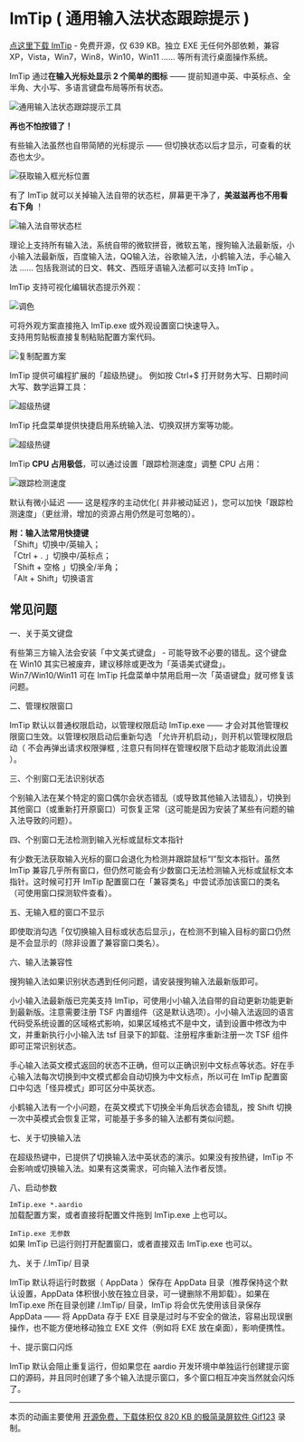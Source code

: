 # ImTip ( 通用输入法状态跟踪提示 )
 
<a href="https://imtip.aardio.com/update/ImTip.7z">点这里下载 ImTip</a> - 免费开源，仅 639 KB。独立 EXE 无任何外部依赖，兼容 XP，Vista，Win7，Win8，Win10，Win11 …… 等所有流行桌面操作系统。  

ImTip 通过**在输入光标处显示 2 个简单的图标** —— 提前知道中英、中英标点、全半角、大小写、多语言键盘布局等所有状态。

![通用输入法状态跟踪提示工具](./screenshots/imtip.gif)

**再也不怕按错了！**

有些输入法虽然也自带简陋的光标提示 —— 但切换状态以后才显示，可查看的状态也太少。

![获取输入框光标位置](./screenshots/web.gif)

有了 ImTip 就可以关掉输入法自带的状态栏，屏幕更干净了，**美滋滋再也不用看右下角** ！

![输入法自带状态栏](./screenshots/ime.png)

理论上支持所有输入法，系统自带的微软拼音，微软五笔，搜狗输入法最新版，小小输入法最新版，百度输入法，QQ输入法，谷歌输入法，小鹤输入法，手心输入法 …… 包括我测试的日文、韩文、西班牙语输入法都可以支持 ImTip 。

ImTip 支持可视化编辑状态提示外观：

![调色](./screenshots/color.gif)

可将外观方案直接拖入 ImTip.exe 或外观设置窗口快速导入。  
支持用剪贴板直接复制粘贴配置方案代码。  

![复制配置方案](./screenshots/copy.gif)

ImTip 提供可编程扩展的「超级热键」。
例如按 Ctrl+$ 打开财务大写、日期时间大写、数学运算工具：

![超级热键](./screenshots/cn.gif)

ImTip 托盘菜单提供快捷启用系统输入法、切换双拼方案等功能。

![超级热键](./screenshots/menu.png)

ImTip **CPU 占用极低**，可以通过设置「跟踪检测速度」调整 CPU 占用：

![跟踪检测速度](./screenshots/cpu.png)

默认有微小延迟 —— 这是程序的主动优化( 并非被动延迟 )，您可以加快「跟踪检测速度」（更丝滑，增加的资源占用仍然是可忽略的）。

**附：输入法常用快捷键**  
「Shift」切换中/英输入；  
「Ctrl + . 」切换中/英标点；  
「Shift + 空格 」切换全/半角；  
「Alt + Shift」切换语言  

## 常见问题

一、关于英文键盘

有些第三方输入法会安装「中文美式键盘」 - 可能导致不必要的错乱。这个键盘在 Win10 其实已被废弃，建议移除或更改为「英语美式键盘」。Win7/Win10/Win11 可在 ImTip 托盘菜单中禁用启用一次「英语键盘」就可修复该问题。  

二、管理权限窗口

ImTip 默认以普通权限启动，以管理权限启动 ImTip.exe —— 才会对其他管理权限窗口生效。以管理权限启动后重新勾选 「允许开机启动」，则开机以管理权限启动（ 不会再弹出请求权限弹框 , 注意只有同样在管理权限下启动才能取消此设置 ）。

三、个别窗口无法识别状态

个别输入法在某个特定的窗口偶尔会状态错乱（或导致其他输入法错乱），切换到其他窗口（或重新打开原窗口）可恢复正常（这可能是因为安装了某些有问题的输入法导致的问题）。 

四、个别窗口无法检测到输入光标或鼠标文本指针

有少数无法获取输入光标的窗口会退化为检测并跟踪鼠标“I”型文本指针。虽然 ImTip 兼容几乎所有窗口，但仍然可能会有少数窗口无法检测输入光标或鼠标文本指针。这时候可打开 ImTip 配置窗口在「兼容类名」中尝试添加该窗口的类名（可使用窗口探测软件查看）。

五、无输入框的窗口不显示  

即使取消勾选「仅切换输入目标或状态后显示」，在检测不到输入目标的窗口仍然是不会显示的（除非设置了兼容窗口类名）。  

六、输入法兼容性  

搜狗输入法如果识别状态遇到任何问题，请安装搜狗输入法最新版即可。

小小输入法最新版已完美支持 ImTip，可使用小小输入法自带的自动更新功能更新到最新版。注意需要注册 TSF 内置组件（这是默认选项）。小小输入法返回的语言代码受系统设置的区域格式影响，如果区域格式不是中文，请到设置中修改为中文，并重新执行小小输入法 tsf 目录下的卸载、注册程序重新注册一次 TSF 组件即可正常识别状态。

手心输入法英文模式返回的状态不正确，但可以正确识别中文标点等状态。好在手心输入法每次切换到中文模式都会自动切换为中文标点，所以可在 ImTip 配置窗口中勾选「怪异模式」即可区分中英状态。

小鹤输入法有一个小问题，在英文模式下切换全半角后状态会错乱，按 Shift 切换一次中英模式会恢复正常，可能基于多多的输入法都有类似问题。

七、关于切换输入法

在超级热键中，已提供了切换输入法中英状态的演示。如果没有按热键，ImTip 不会影响或切换输入法。如果有这类需求，可向输入法作者反馈。

八、启动参数

`ImTip.exe *.aardio`  
加载配置方案，或者直接将配置文件拖到 ImTip.exe 上也可以。  

`ImTip.exe 无参数`  
如果 ImTip 已运行则打开配置窗口，或者直接双击 ImTip.exe 也可以。  

九、关于 /.ImTip/ 目录

ImTip 默认将运行时数据（ AppData ）保存在 AppData 目录（推荐保持这个默认设置，AppData 体积很小放在独立目录，可一键删除不用卸载）。如果在 ImTip.exe 所在目录创建 /.ImTip/ 目录，ImTip 将会优先使用该目录保存 AppData ——  将 AppData 存于 EXE 目录是过时与不安全的做法，容易出现误删操作，也不能方便地移动独立 EXE 文件（例如将 EXE 放在桌面），影响便携性。

十、提示窗口闪烁

ImTip 默认会阻止重复运行，但如果您在 aardio 开发环境中单独运行创建提示窗口的源码，并且同时创建了多个输入法提示窗口，多个窗口相互冲突当然就会闪烁了。

****

本页的动画主要使用 [开源免费，下载体积仅 820 KB 的极简录屏软件 Gif123](https://gif123.aardio.com/) 录制。
